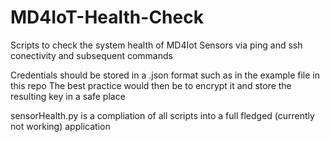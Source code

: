 # MD4IoT-Health-Check
Scripts to check the system health of MD4Iot Sensors via ping and ssh conectivity and subsequent commands

Credentials should be stored in a .json format such as in the example file in this repo
The best practice would then be to encrypt it and store the resulting key in a safe place

sensorHealth.py is a compliation of all scripts into a full fledged (currently not working) application
